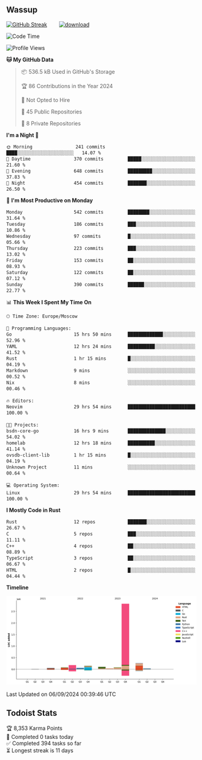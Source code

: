 ## Wassup

<!--
-->

[![GitHub Streak](http://github-readme-streak-stats.herokuapp.com?user=archeoss&theme=shades-of-purple&hide_border=true&date_format=j%20M%5B%20Y%5D)](https://git.io/streak-stats)&nbsp;&nbsp;&nbsp;&nbsp;&nbsp;&nbsp;&nbsp;&nbsp;[![download](https://user-images.githubusercontent.com/68448737/147796309-d8b65b1d-4dde-40d9-b03a-2b42aaa6cd43.jpeg)
](http://bmstu.ru/)

<!--START_SECTION:waka-->
![Code Time](http://img.shields.io/badge/Code%20Time-3%2C194%20hrs%2039%20mins-blue)

![Profile Views](http://img.shields.io/badge/Profile%20Views-0-blue)

**🐱 My GitHub Data** 

> 📦 536.5 kB Used in GitHub's Storage 
 > 
> 🏆 86 Contributions in the Year 2024
 > 
> 🚫 Not Opted to Hire
 > 
> 📜 45 Public Repositories 
 > 
> 🔑 8 Private Repositories 
 > 
**I'm a Night 🦉** 

```text
🌞 Morning                241 commits         ████░░░░░░░░░░░░░░░░░░░░░   14.07 % 
🌆 Daytime                370 commits         █████░░░░░░░░░░░░░░░░░░░░   21.60 % 
🌃 Evening                648 commits         █████████░░░░░░░░░░░░░░░░   37.83 % 
🌙 Night                  454 commits         ███████░░░░░░░░░░░░░░░░░░   26.50 % 
```
📅 **I'm Most Productive on Monday** 

```text
Monday                   542 commits         ████████░░░░░░░░░░░░░░░░░   31.64 % 
Tuesday                  186 commits         ███░░░░░░░░░░░░░░░░░░░░░░   10.86 % 
Wednesday                97 commits          █░░░░░░░░░░░░░░░░░░░░░░░░   05.66 % 
Thursday                 223 commits         ███░░░░░░░░░░░░░░░░░░░░░░   13.02 % 
Friday                   153 commits         ██░░░░░░░░░░░░░░░░░░░░░░░   08.93 % 
Saturday                 122 commits         ██░░░░░░░░░░░░░░░░░░░░░░░   07.12 % 
Sunday                   390 commits         ██████░░░░░░░░░░░░░░░░░░░   22.77 % 
```


📊 **This Week I Spent My Time On** 

```text
🕑︎ Time Zone: Europe/Moscow

💬 Programming Languages: 
Go                       15 hrs 50 mins      █████████████░░░░░░░░░░░░   52.96 % 
YAML                     12 hrs 24 mins      ██████████░░░░░░░░░░░░░░░   41.52 % 
Rust                     1 hr 15 mins        █░░░░░░░░░░░░░░░░░░░░░░░░   04.19 % 
Markdown                 9 mins              ░░░░░░░░░░░░░░░░░░░░░░░░░   00.52 % 
Nix                      8 mins              ░░░░░░░░░░░░░░░░░░░░░░░░░   00.46 % 

🔥 Editors: 
Neovim                   29 hrs 54 mins      █████████████████████████   100.00 % 

🐱‍💻 Projects: 
bsdn-core-go             16 hrs 9 mins       ██████████████░░░░░░░░░░░   54.02 % 
homelab                  12 hrs 18 mins      ██████████░░░░░░░░░░░░░░░   41.14 % 
ovsdb-client-lib         1 hr 15 mins        █░░░░░░░░░░░░░░░░░░░░░░░░   04.19 % 
Unknown Project          11 mins             ░░░░░░░░░░░░░░░░░░░░░░░░░   00.64 % 

💻 Operating System: 
Linux                    29 hrs 54 mins      █████████████████████████   100.00 % 
```

**I Mostly Code in Rust** 

```text
Rust                     12 repos            ███████░░░░░░░░░░░░░░░░░░   26.67 % 
C                        5 repos             ███░░░░░░░░░░░░░░░░░░░░░░   11.11 % 
C++                      4 repos             ██░░░░░░░░░░░░░░░░░░░░░░░   08.89 % 
TypeScript               3 repos             ██░░░░░░░░░░░░░░░░░░░░░░░   06.67 % 
HTML                     2 repos             █░░░░░░░░░░░░░░░░░░░░░░░░   04.44 % 
```



**Timeline**

![Lines of Code chart](https://raw.githubusercontent.com/archeoss/archeoss/master/assets/bar_graph.png)


 Last Updated on 06/09/2024 00:39:46 UTC
<!--END_SECTION:waka-->

## Todoist Stats

<!-- TODO-IST:START -->
🏆  8,353 Karma Points           
🌸  Completed 0 tasks today           
✅  Completed 394 tasks so far           
⏳  Longest streak is 11 days
<!-- TODO-IST:END -->
